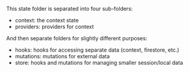 This state folder is separated into four sub-folders:

- context: the context state
- providers: providers for context

And then separate folders for slightly different purposes:

- hooks: hooks for accessing separate data (context, firestore, etc.)
- mutations: mutations for external data
- store: hooks and mutations for managing smaller session/local data
